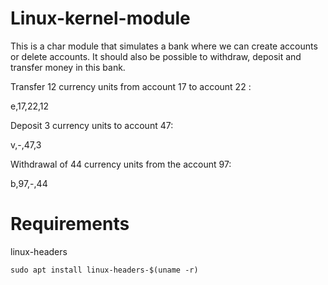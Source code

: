 # Linux-kernel-module
This is a char module that simulates a bank where we can create accounts or delete accounts. It should also be possible to withdraw, deposit and transfer money in this bank.

Transfer 12 currency units from account 17 to account 22 :

e,17,22,12

Deposit 3 currency units to account 47:

v,-,47,3

Withdrawal of 44 currency units from the account 97:

b,97,-,44
# Requirements
linux-headers

`sudo apt install linux-headers-$(uname -r)`
